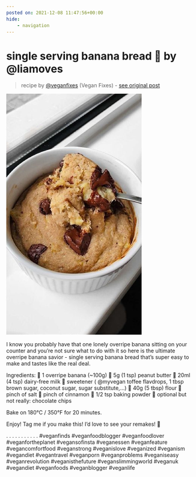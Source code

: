 ```yaml
---
posted on: 2021-12-08 11:47:56+00:00
hide:
    - navigation
---
```


# single serving banana bread 💛 by @liamoves 

> recipe by [@veganfixes](https://www.instagram.com/veganfixes/) 
(Vegan Fixes) - [see original post](https://instagram.com/p/CXOIE6NJOul)

![](../img/veganfixes_08-12-2021_1112.png)

I know you probably have that one lonely overripe banana sitting on your counter and you’re not sure what to do with it so here is the ultimate overripe banana savior - single serving banana bread that’s super easy to make and tastes like the real deal. 

Ingredients:
💛 1 overripe banana (~100g)
💛 5g (1 tsp) peanut butter
💛 20ml (4 tsp) dairy-free milk
💛 sweetener ( @myvegan toffee flavdrops, 1 tbsp brown sugar, coconut sugar, sugar substitute,…)
💛 40g (5 tbsp) flour 
💛 pinch of salt
💛 pinch of cinnamon
💛 1/2 tsp baking powder
💛 optional but not really: chocolate chips 

Bake on 180°C / 350°F for 20 minutes. 

Enjoy!
Tag me if you make this! I’d love to see your remakes! 🥰

.
.
.
.
.
.
.
.
.
.
.
\#veganfinds \#veganfoodblogger \#veganfoodlover \#veganfortheplanet \#vegansofinsta \#veganessen \#veganfeature \#vegancomfortfood \#veganstrong \#veganislove \#veganized \#veganism \#vegandiet \#vegantravel \#veganporn \#veganproblems \#veganiseasy \#veganrevolution \#veganisthefuture \#veganslimmingworld \#veganuk \#vegandiet \#veganfoods \#veganblogger \#veganlife 
